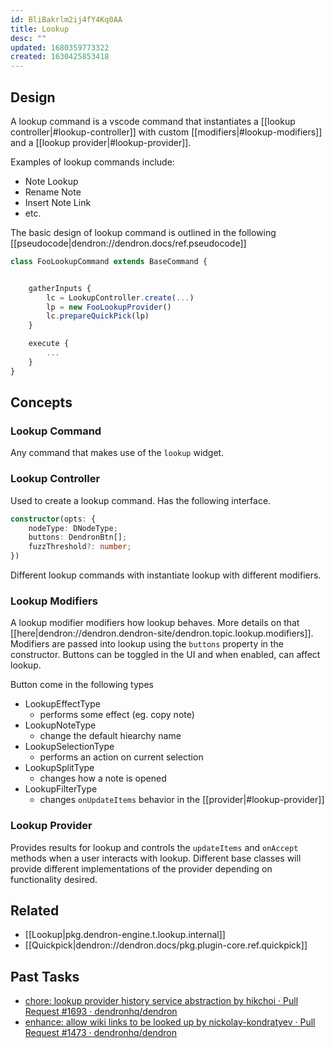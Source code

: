 ```yaml
---
id: BliBakrlm2ij4fY4Kq0AA
title: Lookup
desc: ""
updated: 1680359773322
created: 1630425853418
---
```


## Design

A lookup command is a vscode command that instantiates a [[lookup controller|#lookup-controller]] with custom [[modifiers|#lookup-modifiers]] and a [[lookup provider|#lookup-provider]].

Examples of lookup commands include:

- Note Lookup
- Rename Note
- Insert Note Link
- etc.

The basic design of lookup command is outlined in the following [[pseudocode|dendron://dendron.docs/ref.pseudocode]]

```ts
class FooLookupCommand extends BaseCommand {


    gatherInputs {
        lc = LookupController.create(...)
        lp = new FooLookupProvider()
        lc.prepareQuickPick(lp)
    }

    execute {
        ...
    }
}
```

## Concepts

### Lookup Command

Any command that makes use of the `lookup` widget.

### Lookup Controller

Used to create a lookup command. Has the following interface.

```ts
constructor(opts: {
    nodeType: DNodeType;
    buttons: DendronBtn[];
    fuzzThreshold?: number;
})
```

Different lookup commands with instantiate lookup with different modifiers.

### Lookup Modifiers

A lookup modifier modifiers how lookup behaves. More details on that [[here|dendron://dendron.dendron-site/dendron.topic.lookup.modifiers]].
Modifiers are passed into lookup using the `buttons` property in the constructor. Buttons can be toggled in the UI and when enabled, can affect lookup.

Button come in the following types

- LookupEffectType
  - performs some effect (eg. copy note)
- LookupNoteType
  - change the default hiearchy name
- LookupSelectionType
  - performs an action on current selection
- LookupSplitType
  - changes how a note is opened
- LookupFilterType
  - changes `onUpdateItems` behavior in the [[provider|#lookup-provider]]

### Lookup Provider

Provides results for lookup and controls the `updateItems` and `onAccept` methods when a user interacts with lookup. Different base classes will provide different implementations of the provider depending on functionality desired.

## Related

- [[Lookup|pkg.dendron-engine.t.lookup.internal]]
- [[Quickpick|dendron://dendron.docs/pkg.plugin-core.ref.quickpick]]

## Past Tasks

- [chore: lookup provider history service abstraction by hikchoi · Pull Request #1693 · dendronhq/dendron](https://github.com/dendronhq/dendron/pull/1693)
- [enhance: allow wiki links to be looked up by nickolay-kondratyev · Pull Request #1473 · dendronhq/dendron](https://github.com/dendronhq/dendron/pull/1473/files)
